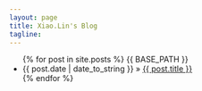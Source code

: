 ```yaml
---
layout: page
title: Xiao.Lin's Blog
tagline: 
---
```


<ul class="posts">
  {% for post in site.posts %}
  	{{ BASE_PATH }}
    <li><span>{{ post.date | date_to_string }}</span> &raquo; <a href="/blog/{{ post.url }}">{{ post.title }}</a></li>
  {% endfor %}
</ul>


